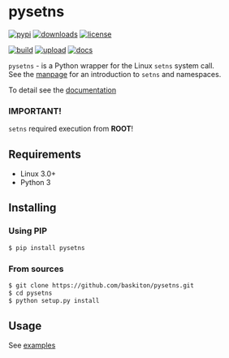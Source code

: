 # pysetns
[![pypi](https://img.shields.io/pypi/v/pysetns?logo=python&logoColor=white)](https://pypi.org/project/pysetns/)
[![downloads](https://img.shields.io/pypi/dm/pysetns?logo=python&logoColor=white)](https://pypi.org/project/pysetns/)
[![license](https://img.shields.io/pypi/l/pysetns?logo=open-source-initiative&logoColor=white)](https://github.com/baskiton/pysetns/blob/main/LICENSE)

[![build](https://img.shields.io/github/actions/workflow/status/baskiton/pysetns/build.yml?logo=github)](https://github.com/baskiton/pysetns/actions/workflows/build.yml)
[![upload](https://img.shields.io/github/actions/workflow/status/baskiton/pysetns/pypi-upload.yml?label=upload&logo=github)](https://github.com/baskiton/pysetns/actions/workflows/pypi-upload.yml)
[![docs](https://img.shields.io/readthedocs/pysetns?logo=readthedocs&logoColor=white)][documentation]

`pysetns` - is a Python wrapper for the Linux `setns` system call. \
See the [manpage][man_setns] for an introduction to `setns` and namespaces.

To detail see the [documentation][documentation]

### IMPORTANT!
`setns` required execution from **ROOT**!

## Requirements
 * Linux 3.0+
 * Python 3

## Installing
### Using PIP
```sh
$ pip install pysetns
```

### From sources
```sh
$ git clone https://github.com/baskiton/pysetns.git
$ cd pysetns
$ python setup.py install
```

## Usage
See [examples][examples]


[man_setns]: https://man7.org/linux/man-pages/man2/setns.2.html
[examples]: https://github.com/baskiton/pysetns/blob/main/examples
[documentation]: https://pysetns.readthedocs.io
